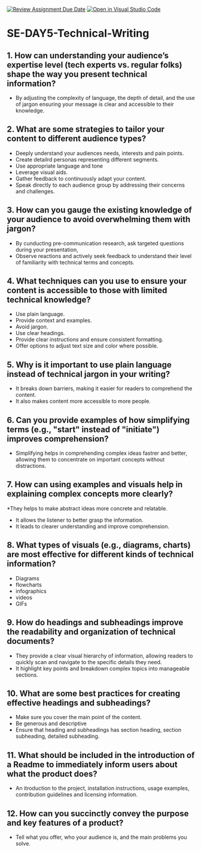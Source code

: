 [![Review Assignment Due Date](https://classroom.github.com/assets/deadline-readme-button-22041afd0340ce965d47ae6ef1cefeee28c7c493a6346c4f15d667ab976d596c.svg)](https://classroom.github.com/a/zsAR-pyY)
[![Open in Visual Studio Code](https://classroom.github.com/assets/open-in-vscode-2e0aaae1b6195c2367325f4f02e2d04e9abb55f0b24a779b69b11b9e10269abc.svg)](https://classroom.github.com/online_ide?assignment_repo_id=18534683&assignment_repo_type=AssignmentRepo)
# SE-DAY5-Technical-Writing
## 1. How can understanding your audience’s expertise level (tech experts vs. regular folks) shape the way you present technical information?
* By adjusting the complexity of language, the depth of detail, and the use of jargon ensuring your message is clear and accessible to their knowledge.

## 2. What are some strategies to tailor your content to different audience types?
* Deeply understand your audiences needs, interests and pain points.
* Create detailrd personas representing different segments.
* Use appropriate language and tone
* Leverage visual aids.
* Gather feedback to continuously adapt your content.
* Speak directly to each audience group by addressing their concerns and challenges.
  
## 3. How can you gauge the existing knowledge of your audience to avoid overwhelming them with jargon?
* By cunducting pre-communication research, ask targeted questions during your presentation,
* Observe reactions and actively seek feedback to understand their level of familiarity with technical terms and concepts.
  
## 4. What techniques can you use to ensure your content is accessible to those with limited technical knowledge?
* Use plain language.
* Provide context and examples.
* Avoid jargon.
* Use clear headings.
* Provide clear instructions and ensure consistent formatting.
* Offer options to adjust text size and color where possible.
  
## 5. Why is it important to use plain language instead of technical jargon in your writing?
* It breaks down barriers, making it easier for readers to comprehend the content.
*  It also makes content more accessible to more people.
  
## 6. Can you provide examples of how simplifying terms (e.g., "start" instead of "initiate") improves comprehension?
* Simplifying helps in comprehending complex ideas fastrer and better, allowing them to concentrate on important concepts without distractions.
  
## 7. How can using examples and visuals help in explaining complex concepts more clearly?
*They helps to make abstract ideas more concrete and relatable.
* It allows the listener to better grasp the information.
* It leads to clearer understanding and improve comprehension.
  
## 8. What types of visuals (e.g., diagrams, charts) are most effective for different kinds of technical information?
* Diagrams
* flowcharts
* infographics
* videos
* GIFs
  
## 9. How do headings and subheadings improve the readability and organization of technical documents?
* They provide a clear visual hierarchy of information, allowing readers to quickly scan and navigate to the specific details they need.
* It highlight key points and breakdown complex topics into manageable sections.
  
## 10. What are some best practices for creating effective headings and subheadings?
* Make sure you cover the main point of the content.
* Be generous and descriptive
* Ensure that heading and subheadings has section heading, section subheading, detailed subheading.
  
## 11. What should be included in the introduction of a Readme to immediately inform users about what the product does?
* An itroduction to the project, installation instructions, usage examples, contribution guidelines and licensing information.
  
## 12. How can you succinctly convey the purpose and key features of a product?
* Tell what you offer, who your audience is, and the main problems you solve.
